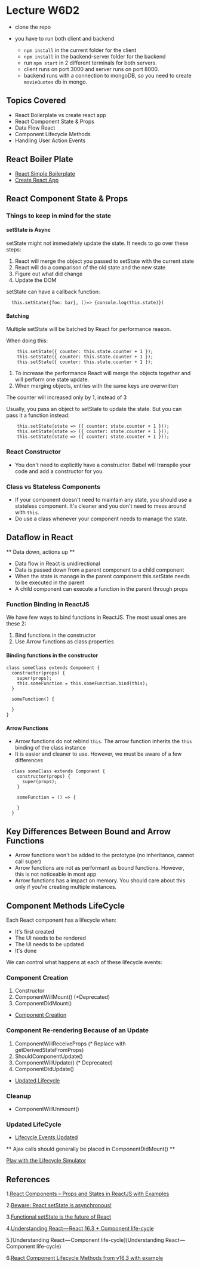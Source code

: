 # Lecture W6D2

- clone the repo
- you have to run both client and backend

  - `npm install` in the current folder for the client
  - `npm install` in the backend-server folder for the backend
  - run `npm start` in 2 different terminals for both servers.
  - client runs on port 3000 and server runs on port 8000.
  - backend runs with a connection to mongoDB, so you need to create `movieQuotes` db in mongo.

## Topics Covered

- React Boilerplate vs create react app
- React Component State & Props
- Data Flow React
- Component Lifecycle Methods
- Handling User Action Events

## React Boiler Plate

- [React Simple Boilerplate](https://github.com/lighthouse-labs/react-simple-boilerplate)
- [Create React App](https://github.com/facebook/create-react-app)

## React Component State & Props

### Things to keep in mind for the state

#### setState is Async

setState might not immediately update the state. It needs to go over these steps:

1. React will merge the object you passed to setState with the current state
2. React will do a comparison of the old state and the new state
3. Figure out what did change
4. Update the DOM

setState can have a callback function:

```
  this.setState({foo: bar}, ()=> {console.log(this.state)})
```

#### Batching

Multiple setState will be batched by React for performance reason.

When doing this:

```
    this.setState({ counter: this.state.counter + 1 });
    this.setState({ counter: this.state.counter + 1 });
    this.setState({ counter: this.state.counter + 1 });
```

1. To increase the performance React will merge the objects together and will perform one state update.
2. When merging objects, entries with the same keys are overwritten

The counter will increased only by 1, instead of 3

Usually, you pass an object to setState to update the state. But you can pass it a function instead:

```
    this.setState(state => ({ counter: state.counter + 1 }));
    this.setState(state => ({ counter: state.counter + 1 }));
    this.setState(state => ({ counter: state.counter + 1 }));
```

### React Constructor

- You don't need to explicitly have a constructor. Babel will transpile your code and add a constructor for you.

### Class vs Stateless Components

- If your component doesn't need to maintain any state, you should use a stateless component. It's cleaner and you don't need to mess around with `this`.
- Do use a class whenever your component needs to manage the state.

## Dataflow in React

** Data down, actions up **

- Data flow in React is unidirectional
- Data is passed down from a parent component to a child component
- When the state is manage in the parent component this.setState needs to be executed in the parent
- A child component can execute a function in the parent through props

### Function Binding in ReactJS

We have few ways to bind functions in ReactJS. The most usual ones are these 2:

1. Bind functions in the constructor
2. Use Arrow functions as class properties

#### Binding functions in the constructor

```
class someClass extends Component {
  constructor(props) {
    super(props);
    this.someFunction = this.someFunction.bind(this);
  }

  someFunction() {

  }
}
```

#### Arrow Functions

- Arrow functions do not rebind `this`. The arrow function inherits the `this` binding of the class instance
- It is easier and cleaner to use. However, we must be aware of a few differences

```
  class someClass extends Component {
    constructor(props) {
      super(props);
    }

    someFunction = () => {

    }
  }
```

## Key Differences Between Bound and Arrow Functions

- Arrow functions won't be added to the prototype (no inheritance, cannot call super)
- Arrow functions are not as performant as bound functions. However, this is not noticeable in most app
- Arrow functions has a impact on memory. You should care about this only if you're creating multiple instances.

## Component Methods LifeCycle

Each React component has a lifecycle when:

- It's first created
- The UI needs to be rendered
- The UI needs to be updated
- It's done

We can control what happens at each of these lifecycle events:

### Component Creation

1. Constructor
2. ComponentWillMount() (\*Deprecated)
3. ComponentDidMount()

- [Component Creation](./component_creation.png)

### Component Re-rendering Because of an Update

1. ComponentWillReceiveProps (\* Replace with getDerivedStateFromProps)
2. ShouldComponentUpdate()
3. ComponentWillUpdate() (\* Deprecated)
4. ComponentDidUpdate()

- [Updated Lifecycle](./react-component-lifecycle-methods-diagram.png)

### Cleanup

- ComponentWillUnmount()

### Updated LifeCycle

- [Lifecycle Events Updated](./lifecycle.jpeg)

** Ajax calls should generally be placed in ComponentDidMount() **

[Play with the Lifecycle Simulator](https://reactarmory.com/guides/lifecycle-simulators)

## References

1.[React Components – Props and States in ReactJS with Examples](https://www.edureka.co/blog/react-components/)

2.[Beware: React setState is asynchronous!](https://medium.com/@wereHamster/beware-react-setstate-is-asynchronous-ce87ef1a9cf3)

3.[Functional setState is the future of React](https://medium.freecodecamp.org/functional-setstate-is-the-future-of-react-374f30401b6b)

4.[Understanding React — React 16.3 + Component life-cycle](https://medium.com/@baphemot/understanding-react-react-16-3-component-life-cycle-23129bc7a705)

5.[Understanding React — Component life-cycle](Understanding React — Component life-cycle)

6.[React Component Lifecycle Methods from v16.3 with example](https://grokonez.com/frontend/react/react-component-lifecycle-methods-from-v16-3-react-lifecycle-example#static_getDerivedStateFromProps)
